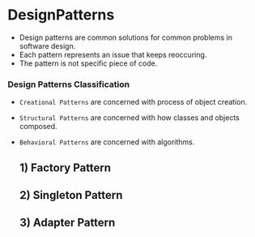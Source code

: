 # DesignPatterns
  - Design patterns are common solutions for common problems in software design.
  - Each pattern represents an issue that keeps reoccuring.
  - The pattern is not specific piece of code.

### Design Patterns Classification
  - ``Creational Patterns`` are concerned with process of object creation.
  - ``Structural Patterns`` are concerned with how classes and objects composed.
  - ``Behavioral Patterns`` are concerned with algorithms.

    <h2> 1) Factory Pattern </h2> 

    <h2> 2) Singleton Pattern </h2> 

    <h2> 3) Adapter Pattern </h2>
